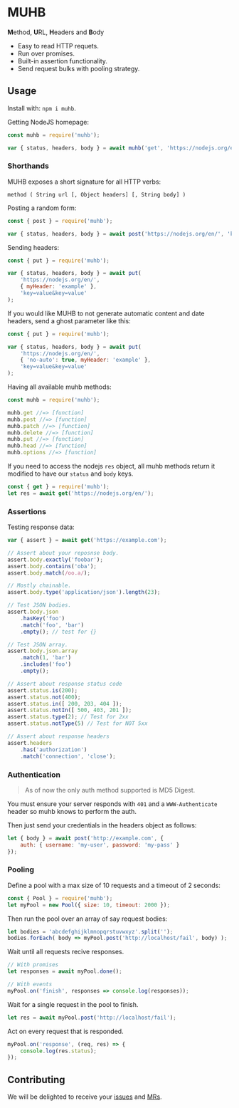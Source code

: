 # MUHB

**M**ethod, **U**RL, **H**eaders and **B**ody

- Easy to read HTTP requets.
- Run over promises.
- Built-in assertion functionality.
- Send request bulks with pooling strategy.

## Usage

Install with: `npm i muhb`.

Getting NodeJS homepage:

```js
const muhb = require('muhb');

var { status, headers, body } = await muhb('get', 'https://nodejs.org/en/');
```

### Shorthands

MUHB exposes a short signature for all HTTP verbs:

`method ( String url [, Object headers] [, String body] )`

Posting a random form:

```js
const { post } = require('muhb');

var { status, headers, body } = await post('https://nodejs.org/en/', 'key=value&key=value');
```

Sending headers:

```js
const { put } = require('muhb');

var { status, headers, body } = await put(
    'https://nodejs.org/en/',
    { myHeader: 'example' },
    'key=value&key=value'
);
```

If you would like MUHB to not generate automatic content and date headers, send
a ghost parameter like this:

```js
const { put } = require('muhb');

var { status, headers, body } = await put(
    'https://nodejs.org/en/',
    { 'no-auto': true, myHeader: 'example' },
    'key=value&key=value'
);
```

Having all available muhb methods:

```js
const muhb = require('muhb');

muhb.get //=> [function]
muhb.post //=> [function]
muhb.patch //=> [function]
muhb.delete //=> [function]
muhb.put //=> [function]
muhb.head //=> [function]
muhb.options //=> [function]
```

If you need to access the nodejs `res` object, all muhb methods return it modified
to have our `status` and `body` keys.

```js
const { get } = require('muhb');
let res = await get('https://nodejs.org/en/');
```

### Assertions
Testing response data:

```js
var { assert } = await get('https://example.com');

// Assert about your reposnse body.
assert.body.exactly('foobar');
assert.body.contains('oba');
assert.body.match(/oo.a/);

// Mostly chainable.
assert.body.type('application/json').length(23);

// Test JSON bodies.
assert.body.json
    .hasKey('foo')
    .match('foo', 'bar')
    .empty(); // test for {}

// Test JSON array.
assert.body.json.array
    .match(1, 'bar')
    .includes('foo')
    .empty();

// Assert about response status code
assert.status.is(200);
assert.status.not(400);
assert.status.in([ 200, 203, 404 ]);
assert.status.notIn([ 500, 403, 201 ]);
assert.status.type(2); // Test for 2xx
assert.status.notType(5) // Test for NOT 5xx

// Assert about response headers
assert.headers
    .has('authorization')
    .match('connection', 'close');
```

### Authentication

> As of now the only auth method supported is MD5 Digest.

You must ensure your server responds with `401` and a `WWW-Authenticate` header
so muhb knows to perform the auth.

Then just send your credentials in the headers object as follows:

```js
let { body } = await post('http://example.com', {
    auth: { username: 'my-user', password: 'my-pass' }
});
```

### Pooling

Define a pool with a max size of 10 requests and a timeout of 2 seconds:

```js
const { Pool } = require('muhb');
let myPool = new Pool({ size: 10, timeout: 2000 });
```

Then run the pool over an array of say request bodies:

```js
let bodies = 'abcdefghijklmnopqrstuvwxyz'.split('');
bodies.forEach( body => myPool.post('http://localhost/fail', body) );
```

Wait until all requests recive responses.

```js
// With promises
let responses = await myPool.done();

// With events
myPool.on('finish', responses => console.log(responses));
```

Wait for a single request in the pool to finish.

```js
let res = await myPool.post('http://localhost/fail');
```

Act on every request that is responded.

```js
myPool.on('response', (req, res) => {
    console.log(res.status);
});
```

## Contributing
We will be delighted to receive your [issues](https://gitlab.com/GCSBOSS/muhb/issues/new)
and [MRs](https://gitlab.com/GCSBOSS/muhb/merge_requests/new).
